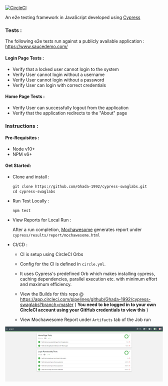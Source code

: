 [![CircleCI](https://circleci.com/gh/Ghada-1992/cypress-swaglabs/tree/master.svg?style=svg)](https://app.circleci.com/pipelines/github/Ghada-1992/cypress-swaglabs?branch=master)

An e2e testing framework in JavaScript developed using [Cypress](https://github.com/cypress-io/cypress)

### Tests :

The following e2e tests run against a publicly available application :
https://www.saucedemo.com/

#### Login Page Tests : 

* Verify that a locked user cannot login to the system
* Verify User cannot login without a username
* Verify User cannot login without a password
* Verify User can login with correct credentials

#### Home Page Tests :

* Verify User can successfully logout from the application
* Verify that the application redirects to the "About" page

### Instructions :

#### Pre-Requisites :

* Node v10+
* NPM v6+

#### Get Started:
* Clone and install :
    ```
    git clone https://github.com/Ghada-1992/cypress-swaglabs.git
    cd cypress-swaglabs
    ```

* Run Test Locally :
    ```
    npm test
    ```

* View Reports for Local Run :

  After a run completion, [Mochawesome](https://github.com/adamgruber/mochawesome) generates report under `cypress/results/report/mochawesome.html`



* CI/CD :

    - CI is setup using CircleCI Orbs

    - Config for the CI is defined in `circle.yml`.
    - It uses Cypress's predefined Orb which makes installing cypress, caching dependencies, parallel execution etc. with minimum effort and maximum efficiency.

    - View the Builds for this repo @ https://app.circleci.com/pipelines/github/Ghada-1992/cypress-swaglabs?branch=master ( **You need to be logged in to your own CircleCI account using your GitHub credentials to view this** )

    - View Mochawesome Report under `Artifacts` tab of the Job run


![Alt text](images/mochawesome-report.png?raw=true "Report Artifacts")
